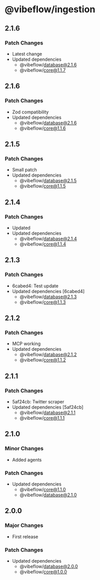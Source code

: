 # @vibeflow/ingestion

## 2.1.6

### Patch Changes

- Latest change
- Updated dependencies
  - @vibeflow/database@2.1.6
  - @vibeflow/core@1.1.7

## 2.1.6

### Patch Changes

- Zod compatibility
- Updated dependencies
  - @vibeflow/database@2.1.6
  - @vibeflow/core@1.1.6

## 2.1.5

### Patch Changes

- Small patch
- Updated dependencies
  - @vibeflow/database@2.1.5
  - @vibeflow/core@1.1.5

## 2.1.4

### Patch Changes

- Updated
- Updated dependencies
  - @vibeflow/database@2.1.4
  - @vibeflow/core@1.1.4

## 2.1.3

### Patch Changes

- 6cabed4: Test update
- Updated dependencies [6cabed4]
  - @vibeflow/database@2.1.3
  - @vibeflow/core@1.1.3

## 2.1.2

### Patch Changes

- MCP working
- Updated dependencies
  - @vibeflow/database@2.1.2
  - @vibeflow/core@1.1.2

## 2.1.1

### Patch Changes

- 5af24cb: Twitter scraper
- Updated dependencies [5af24cb]
  - @vibeflow/database@2.1.1
  - @vibeflow/core@1.1.1

## 2.1.0

### Minor Changes

- Added agents

### Patch Changes

- Updated dependencies
  - @vibeflow/core@1.1.0
  - @vibeflow/database@2.1.0

## 2.0.0

### Major Changes

- First release

### Patch Changes

- Updated dependencies
  - @vibeflow/database@2.0.0
  - @vibeflow/core@1.0.0
